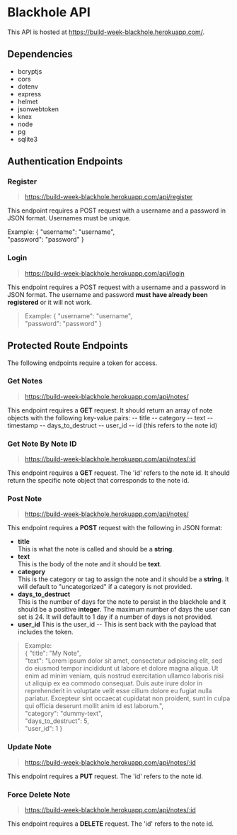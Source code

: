 # Blackhole API 

This API is hosted at https://build-week-blackhole.herokuapp.com/. 

## Dependencies 
* bcryptjs
* cors
* dotenv
* express
* helmet
* jsonwebtoken
* knex
* node
* pg
* sqlite3 

## Authentication Endpoints 

### Register 
> https://build-week-blackhole.herokuapp.com/api/register 

This endpoint requires a POST request with a username and a password in JSON format. Usernames must be unique. 

Example: 
    { "username": "username",  
    "password": "password" } 


### Login 
> https://build-week-blackhole.herokuapp.com/api/login 

This endpoint requires a POST request with a username and a password in JSON format. The username and password **must have already been registered** or it will not work. 

> Example: 
    { "username": "username",    
    "password": "password" }

## Protected Route Endpoints 

The following endpoints require a token for access. 

### Get Notes 
> https://build-week-blackhole.herokuapp.com/api/notes/   

This endpoint requires a **GET** request. 
It should return an array of note objects with the following key-value pairs: 
-- title
-- category 
-- text 
-- timestamp
-- days_to_destruct 
-- user_id 
-- id (this refers to the note id)

### Get Note By Note ID 
> https://build-week-blackhole.herokuapp.com/api/notes/:id   

This endpoint requires a **GET** request. The 'id' refers to the note id. It should return the specific note object that corresponds to the note id.

### Post Note 
> https://build-week-blackhole.herokuapp.com/api/notes/ 

This endpoint requires a **POST** request with the following in JSON format: 
* **title**   
This is what the note is called and should be a **string**. 
* **text**  
This is the body of the note and it should be **text**. 
* **category**  
This is the category or tag to assign the note and it should be a **string**. It will default to "uncategorized" if a category is not provided. 
* **days_to_destruct**   
This is the number of days for the note to persist in the blackhole and it should be a positive **integer**. The maximum number of days the user can set is 24. It will default to 1 day if a number of days is not provided. 
* **user_id** 
This is the user_id -- This is sent back with the payload that includes the token. 

> Example:   
    { "title": "My Note",  
    "text": "Lorem ipsum dolor sit amet, consectetur adipiscing elit, sed do eiusmod tempor incididunt ut labore et dolore magna aliqua. Ut enim ad minim veniam, quis nostrud exercitation ullamco laboris nisi ut aliquip ex ea commodo consequat. Duis aute irure dolor in reprehenderit in voluptate velit esse cillum dolore eu fugiat nulla pariatur. Excepteur sint occaecat cupidatat non proident, sunt in culpa qui officia deserunt mollit anim id est laborum.",   
    "category": "dummy-text",   
    "days_to_destruct": 5,   
    "user_id": 1 }

### Update Note 
> https://build-week-blackhole.herokuapp.com/api/notes/:id 

This endpoint requires a **PUT** request. The 'id' refers to the note id.

### Force Delete Note 
> https://build-week-blackhole.herokuapp.com/api/notes/:id 

This endpoint requires a **DELETE** request. The 'id' refers to the note id.

